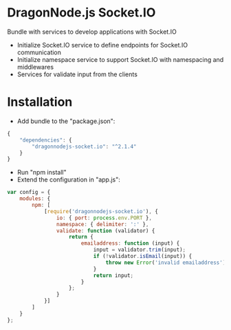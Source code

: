 # DragonNode.js Socket.IO
Bundle with services to develop applications with Socket.IO
- Initialize Socket.IO service to define endpoints for Socket.IO communication
- Initialize namespace service to support Socket.IO with namespacing and middlewares
- Services for validate input from the clients 

# Installation
- Add bundle to the "package.json":
```javascript
{
    "dependencies": {
        "dragonnodejs-socket.io": "^2.1.4"
    }
}
```
- Run "npm install"
- Extend the configuration in "app.js":
```javascript
var config = {
    modules: {
        npm: [
            [require('dragonnodejs-socket.io'), {
                io: { port: process.env.PORT },
                namespace: { delimiter: ':' },
                validate: function (validator) {
                    return {
                        emailaddress: function (input) {
                            input = validator.trim(input);
                            if (!validator.isEmail(input)) {
                                throw new Error('invalid emailaddress');
                            }
                            return input;
                        }
                    };
                }
            }]
        ]
    }
};
```
